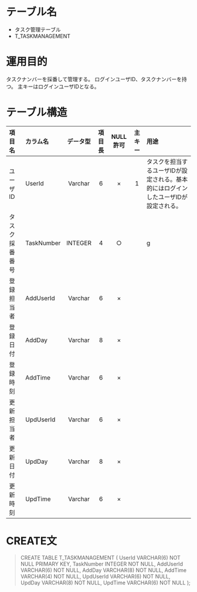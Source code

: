 
 # テーブル名
 - タスク管理テーブル
 - T_TASKMANAGEMENT

 # 運用目的

タスクナンバーを採番して管理する。
ログインユーザID、タスクナンバーを持つ。
主キーはログインユーザIDとなる。


 # テーブル構造

|項目名|カラム名|データ型|項目長|NULL許可|主キー|用途|
|:--|:--|:--:|:--:|:--:|:--:|:--|
|ユーザID|UserId|Varchar|6|×|1|タスクを担当するユーザIDが設定される。基本的にはログインしたユーザIDが設定される。|
|タスク採番番号|TaskNumber|INTEGER|4|○| |g|
|登録担当者|AddUserId|Varchar|6|×| | |
|登録日付|AddDay|Varchar|8|×| | |
|登録時刻|AddTime|Varchar|6|×| | |
|更新担当者|UpdUserId|Varchar|6|×| | |
|更新日付|UpdDay|Varchar|8|×| | |
|更新時刻|UpdTime|Varchar|6|×| | |

 # CREATE文
> CREATE TABLE T_TASKMANAGEMENT (
>     UserId   VARCHAR(6) NOT NULL PRIMARY KEY,
>     TaskNumber    INTEGER NOT NULL,
>     AddUserId     VARCHAR(6) NOT NULL,
>     AddDay        VARCHAR(8) NOT NULL,
>     AddTime       VARCHAR(4) NOT NULL,
>     UpdUserId     VARCHAR(6) NOT NULL,
>     UpdDay        VARCHAR(8) NOT NULL,
>     UpdTime       VARCHAR(6) NOT NULL
> );



